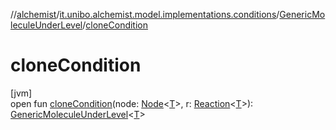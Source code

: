 //[alchemist](../../../index.md)/[it.unibo.alchemist.model.implementations.conditions](../index.md)/[GenericMoleculeUnderLevel](index.md)/[cloneCondition](clone-condition.md)

# cloneCondition

[jvm]\
open fun [cloneCondition](clone-condition.md)(node: [Node](../../it.unibo.alchemist.model.interfaces/-node/index.md)<[T](../../it.unibo.alchemist.model.implementations.reactions/-chemical-reaction/index.md)>, r: [Reaction](../../it.unibo.alchemist.model.interfaces/-reaction/index.md)<[T](../../it.unibo.alchemist.model.implementations.reactions/-chemical-reaction/index.md)>): [GenericMoleculeUnderLevel](index.md)<[T](../../it.unibo.alchemist.model.implementations.reactions/-chemical-reaction/index.md)>
